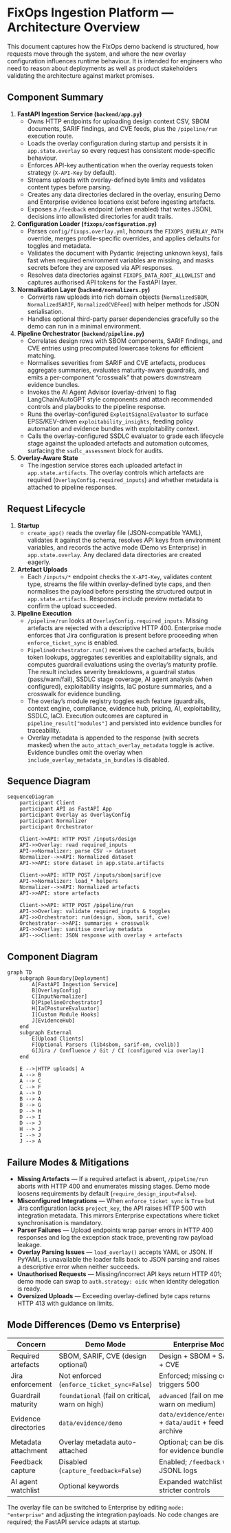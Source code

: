 # FixOps Ingestion Platform — Architecture Overview

This document captures how the FixOps demo backend is structured, how requests move through the
system, and where the new overlay configuration influences runtime behaviour. It is intended for
engineers who need to reason about deployments as well as product stakeholders validating the
architecture against market promises.

## Component Summary

1. **FastAPI Ingestion Service (`backend/app.py`)**
   - Owns HTTP endpoints for uploading design context CSV, SBOM documents, SARIF findings, and CVE
     feeds, plus the `/pipeline/run` execution route.
   - Loads the overlay configuration during startup and persists it in `app.state.overlay` so every
     request has consistent mode-specific behaviour.
   - Enforces API-key authentication when the overlay requests token strategy (`X-API-Key` by default).
   - Streams uploads with overlay-defined byte limits and validates content types before parsing.
   - Creates any data directories declared in the overlay, ensuring Demo and Enterprise evidence
     locations exist before ingesting artefacts.
   - Exposes a `/feedback` endpoint (when enabled) that writes JSONL decisions into allowlisted
     directories for audit trails.
2. **Configuration Loader (`fixops/configuration.py`)**
   - Parses `config/fixops.overlay.yml`, honours the `FIXOPS_OVERLAY_PATH` override, merges
     profile-specific overrides, and applies defaults for toggles and metadata.
   - Validates the document with Pydantic (rejecting unknown keys), fails fast when required
     environment variables are missing, and masks secrets before they are exposed via API responses.
   - Resolves data directories against `FIXOPS_DATA_ROOT_ALLOWLIST` and captures authorised API tokens
     for the FastAPI layer.
3. **Normalisation Layer (`backend/normalizers.py`)**
   - Converts raw uploads into rich domain objects (`NormalizedSBOM`, `NormalizedSARIF`,
     `NormalizedCVEFeed`) with helper methods for JSON serialisation.
   - Handles optional third-party parser dependencies gracefully so the demo can run in a minimal
     environment.
4. **Pipeline Orchestrator (`backend/pipeline.py`)**
   - Correlates design rows with SBOM components, SARIF findings, and CVE entries using precomputed
     lowercase tokens for efficient matching.
   - Normalises severities from SARIF and CVE artefacts, produces aggregate summaries, evaluates
     maturity-aware guardrails, and emits a per-component “crosswalk” that powers downstream evidence
     bundles.
   - Invokes the AI Agent Advisor (overlay-driven) to flag LangChain/AutoGPT style components and
     attach recommended controls and playbooks to the pipeline response.
   - Runs the overlay-configured `ExploitSignalEvaluator` to surface EPSS/KEV-driven
     `exploitability_insights`, feeding policy automation and evidence bundles with exploitability
     context.
   - Calls the overlay-configured SSDLC evaluator to grade each lifecycle stage against the uploaded
     artefacts and automation outcomes, surfacing the `ssdlc_assessment` block for audits.
5. **Overlay-Aware State**
   - The ingestion service stores each uploaded artefact in `app.state.artifacts`. The overlay
     controls which artefacts are required (`OverlayConfig.required_inputs`) and whether metadata is
     attached to pipeline responses.

## Request Lifecycle

1. **Startup**
   - `create_app()` reads the overlay file (JSON-compatible YAML), validates it against the schema,
     resolves API keys from environment variables, and records the active mode (Demo vs Enterprise) in
     `app.state.overlay`. Any declared data directories are created eagerly.
2. **Artefact Uploads**
   - Each `/inputs/*` endpoint checks the `X-API-Key`, validates content type, streams the file within
     overlay-defined byte caps, and then normalises the payload before persisting the structured output
     in `app.state.artifacts`. Responses include preview metadata to confirm the upload succeeded.
3. **Pipeline Execution**
   - `/pipeline/run` looks at `OverlayConfig.required_inputs`. Missing artefacts are rejected with a
     descriptive HTTP 400. Enterprise mode enforces that Jira configuration is present before
     proceeding when `enforce_ticket_sync` is enabled.
   - `PipelineOrchestrator.run()` receives the cached artefacts, builds token lookups, aggregates
     severities and exploitability signals, and computes guardrail evaluations using the overlay’s
     maturity profile. The result includes severity breakdowns, a guardrail status (pass/warn/fail),
     SSDLC stage coverage, AI agent analysis (when configured), exploitability insights, IaC
     posture summaries, and a crosswalk for evidence bundling.
   - The overlay’s module registry toggles each feature (guardrails, context engine, compliance,
     evidence hub, pricing, AI, exploitability, SSDLC, IaC). Execution outcomes are captured in
     `pipeline_result["modules"]` and persisted into evidence bundles for traceability.
   - Overlay metadata is appended to the response (with secrets masked) when the
     `auto_attach_overlay_metadata` toggle is active. Evidence bundles omit the overlay when
     `include_overlay_metadata_in_bundles` is disabled.

## Sequence Diagram

```mermaid
sequenceDiagram
    participant Client
    participant API as FastAPI App
    participant Overlay as OverlayConfig
    participant Normalizer
    participant Orchestrator

    Client->>API: HTTP POST /inputs/design
    API->>Overlay: read required_inputs
    API->>Normalizer: parse CSV -> dataset
    Normalizer-->>API: Normalized dataset
    API->>API: store dataset in app.state.artifacts

    Client->>API: HTTP POST /inputs/sbom|sarif|cve
    API->>Normalizer: load_* helpers
    Normalizer-->>API: Normalized artefacts
    API->>API: store artefacts

    Client->>API: HTTP POST /pipeline/run
    API->>Overlay: validate required_inputs & toggles
    API->>Orchestrator: run(design, sbom, sarif, cve)
    Orchestrator-->>API: summaries + crosswalk
    API->>Overlay: sanitise overlay metadata
    API-->>Client: JSON response with overlay + artefacts
```

## Component Diagram

```mermaid
graph TD
    subgraph Boundary[Deployment]
        A[FastAPI Ingestion Service]
        B[OverlayConfig]
        C[InputNormalizer]
        D[PipelineOrchestrator]
        H[IaCPostureEvaluator]
        I[Custom Module Hooks]
        J[EvidenceHub]
    end
    subgraph External
        E[Upload Clients]
        F[Optional Parsers (lib4sbom, sarif-om, cvelib)]
        G[Jira / Confluence / Git / CI (configured via overlay)]
    end

    E -->|HTTP uploads| A
    A --> B
    A --> C
    C --> F
    A --> D
    B --> A
    B --> G
    D --> H
    D --> I
    D --> J
    H --> J
    I --> J
    J --> A
```

## Failure Modes & Mitigations

- **Missing Artefacts** — If a required artefact is absent, `/pipeline/run` aborts with HTTP 400 and
  enumerates missing stages. Demo mode loosens requirements by default (`require_design_input=False`).
- **Misconfigured Integrations** — When `enforce_ticket_sync` is `True` but Jira configuration lacks
  `project_key`, the API raises HTTP 500 with integration metadata. This mirrors Enterprise
  expectations where ticket synchronisation is mandatory.
- **Parser Failures** — Upload endpoints wrap parser errors in HTTP 400 responses and log the
  exception stack trace, preventing raw payload leakage.
- **Overlay Parsing Issues** — `load_overlay()` accepts YAML or JSON. If PyYAML is unavailable the
  loader falls back to JSON parsing and raises a descriptive error when neither succeeds.
- **Unauthorised Requests** — Missing/incorrect API keys return HTTP 401; demo mode can swap to
  `auth.strategy: oidc` when identity delegation is ready.
- **Oversized Uploads** — Exceeding overlay-defined byte caps returns HTTP 413 with guidance on limits.

## Mode Differences (Demo vs Enterprise)

| Concern | Demo Mode | Enterprise Mode |
| --- | --- | --- |
| Required artefacts | SBOM, SARIF, CVE (design optional) | Design + SBOM + SARIF + CVE |
| Jira enforcement | Not enforced (`enforce_ticket_sync=False`) | Enforced; missing config triggers 500 |
| Guardrail maturity | `foundational` (fail on critical, warn on high) | `advanced` (fail on medium, warn on medium) |
| Evidence directories | `data/evidence/demo` | `data/evidence/enterprise` + `data/audit` + feedback archive |
| Metadata attachment | Overlay metadata auto-attached | Optional; can be disabled for evidence bundles |
| Feedback capture | Disabled (`capture_feedback=False`) | Enabled; `/feedback` writes JSONL logs |
| AI agent watchlist | Optional keywords | Expanded watchlist + stricter controls |

The overlay file can be switched to Enterprise by editing `mode: "enterprise"` and adjusting the
integration payloads. No code changes are required; the FastAPI service adapts at startup.
